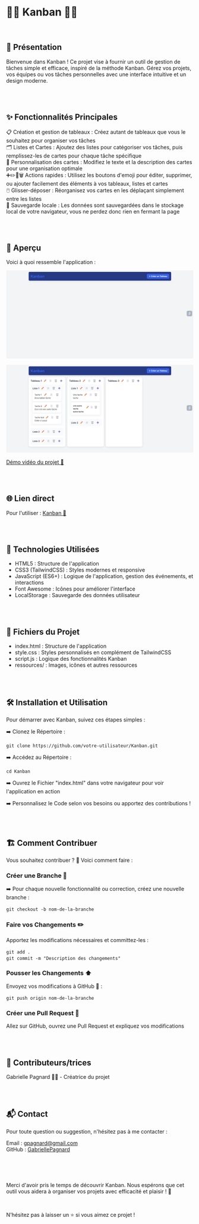 # 🎯📝 Kanban 📝🎯

<br>

## 📜 Présentation    

Bienvenue dans Kanban ! Ce projet vise à fournir un outil de gestion de tâches simple et efficace, inspiré de la méthode Kanban. Gérez vos projets, vos équipes ou vos tâches personnelles avec une interface intuitive et un design moderne.   

<br>
<br>

## ✨ Fonctionnalités Principales   

📋 Création et gestion de tableaux : Créez autant de tableaux que vous le souhaitez pour organiser vos tâches   
🗂️ Listes et Cartes : Ajoutez des listes pour catégoriser vos tâches, puis remplissez-les de cartes pour chaque tâche spécifique   
🎨 Personnalisation des cartes : Modifiez le texte et la description des cartes pour une organisation optimale   
➕✏️📄🗑️ Actions rapides : Utilisez les boutons d'emoji pour éditer, supprimer, ou ajouter facilement des éléments à vos tableaux, listes et cartes   
🖱️ Glisser-déposer : Réorganisez vos cartes en les déplaçant simplement entre les listes   
💾 Sauvegarde locale : Les données sont sauvegardées dans le stockage local de votre navigateur, vous ne perdez donc rien en fermant la page   

<br>
<br>

## 📸 Aperçu

Voici à quoi ressemble l'application :   

![screenshot démarrage](/ressources/screenshot_demarrage.jpg)   

![screenshot utilisation kanban](/ressources/screenshot_utilisation_kanban.jpg)   

[Démo vidéo du projet 🎥](https://www.youtube.com/watch?v=jUek3quRb5A)

<br>
<br>

## 🌐 Lien direct

Pour l'utiliser : [Kanban 📝](https://gabriellepagnard.github.io/Kanban/)   


<br>
<br>

## 🔧 Technologies Utilisées   

- HTML5 : Structure de l'application   
- CSS3 (TailwindCSS) : Styles modernes et responsive   
- JavaScript (ES6+) : Logique de l'application, gestion des événements, et interactions    
- Font Awesome : Icônes pour améliorer l'interface   
- LocalStorage : Sauvegarde des données utilisateur   

<br>
<br>

## 📂 Fichiers du Projet   

- index.html : Structure de l'application   
- style.css : Styles personnalisés en complément de TailwindCSS   
- script.js : Logique des fonctionnalités Kanban    
- ressources/ : Images, icônes et autres ressources   

<br>
<br>


## 🛠️ Installation et Utilisation   

Pour démarrer avec Kanban, suivez ces étapes simples :   

➡️ Clonez le Répertoire :   

`git clone https://github.com/votre-utilisateur/Kanban.git`   

➡️ Accédez au Répertoire :   

`cd Kanban`   

➡️ Ouvrez le Fichier "index.html" dans votre navigateur pour voir l'application en action   

➡️ Personnalisez le Code selon vos besoins ou apportez des contributions !   

<br>
<br>


## 🏗️ Comment Contribuer

Vous souhaitez contribuer ? 🎉 Voici comment faire :   

### Créer une Branche 🌿

➡️ Pour chaque nouvelle fonctionnalité ou correction, créez une nouvelle branche :   

`git checkout -b nom-de-la-branche`   

### Faire vos Changements ✏️   

Apportez les modifications nécessaires et committez-les :   

`git add .`   
`git commit -m "Description des changements"`   

### Pousser les Changements ⬆️   

Envoyez vos modifications à GitHub 📨 :

`git push origin nom-de-la-branche`   

### Créer une Pull Request 🔄   

Allez sur GitHub, ouvrez une Pull Request et expliquez vos modifications   

<br>
<br>

## 🤝 Contributeurs/trices

Gabrielle Pagnard 🧑‍💻 - Créatrice du projet

<br>
<br>

## 📬 Contact

Pour toute question ou suggestion, n'hésitez pas à me contacter :   

Email : gpagnard@gmail.com   
GitHub : [GabriellePagnard](https://github.com/GabriellePagnard)     

<br>
<br>
<br>

Merci d'avoir pris le temps de découvrir Kanban. Nous espérons que cet outil vous aidera à organiser vos projets avec efficacité et plaisir ! 🎉   

<br>

N'hésitez pas à laisser un ⭐ si vous aimez ce projet !   